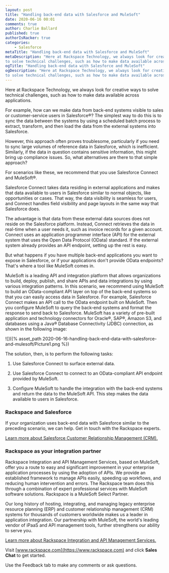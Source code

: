 ```yaml
---
layout: post
title: "Handling back-end data with Salesforce and MuleSoft"
date: 2020-06-16 00:01
comments: true
author: Charlie Ballard
published: true
authorIsRacker: true
categories:
    - Salesforce
metaTitle: "Handling back-end data with Salesforce and MuleSoft"
metaDescription: "Here at Rackspace Technology, we always look for creative ways
to solve technical challenges, such as how to make data available across applications."
ogTitle: "Handling back-end data with Salesforce and MuleSoft"
ogDescription: "Here at Rackspace Technology, we always look for creative ways
to solve technical challenges, such as how to make data available across applications."
---
```


Here at Rackspace Technology, we always look for creative ways to solve technical
challenges, such as how to make data available across applications.

<!-- more -->

For example, how can we make data from back-end systems visible to sales or
customer-service users in Salesforce&reg;? The simplest way to do this is to sync the
data between the systems by using a scheduled batch process to extract, transform,
and then load the data from the external systems into Salesforce.

However, this approach often proves troublesome, particularly if you need to sync
large volumes of reference data in Salesforce, which is inefficient. Similarly,
if the data in question contains sensitive information, this might bring up
compliance issues. So, what alternatives are there to that simple approach?

For scenarios like these, we recommend that you use Salesforce Connect and
MuleSoft&reg;.

Salesforce Connect takes data residing in external applications and makes that
data available to users in Salesforce similar to normal objects, like
opportunities or cases. That way, the data visibility is seamless for users,
and Connect handles field visibility and page layouts in the same way that
Salesforce does.

The advantage is that data from these external data sources does not reside on
the Salesforce platform. Instead, Connect retrieves the data in real-time when
a user needs it, such as invoice records for a given account. Connect uses an
application programmer interface (API) for the external system that uses the
Open Data Protocol (OData) standard. If the external system already provides an
API endpoint, setting up the rest is easy.

But what happens if you have multiple back-end applications you want to expose
in Salesforce, or if your applications don't provide OData endpoints? That's
where a tool like MuleSoft comes in.

MuleSoft is a leading API and integration platform that allows organizations to
build, deploy, publish, and share APIs and data integrations by using various
integration patterns. In this scenario, we recommend using MuleSoft to build an
OData-compliant API layer on top of the back-end systems so that you can easily
access data in Salesforce. For example, Salesforce Connect makes an API call to
the OData endpoint built on MuleSoft. Then you configure MuleSoft to query the
back-end systems and format the response to send back to Salesforce. MuleSoft
has a variety of pre-built application and technology connectors for Oracle&reg;,
SAP&reg;, Amazon S3, and databases using a Java&reg; Database Connectivity (JDBC)
connection, as shown in the following image:

![]({% asset_path 2020-06-16-handling-back-end-data-with-salesforce-and-mulesoft/Picture1.png %})

The solution, then, is to perform the following tasks:

1. Use Salesforce Connect to surface external data.

2. Use Salesforce Connect to connect to an OData-compliant API endpoint
   provided by MuleSoft.

3. Configure MuleSoft to handle the integration with the back-end systems and
   return the data to the MuleSoft API. This step makes the data available to
   users in Salesforce.

### Rackspace and Salesforce

If your organization uses back-end data with Salesforce similar to the preceding
scenario, we can help. Get in touch with the Rackspace experts.

<a class="cta teal" id="cta" href="https://www.rackspace.com/salesforce">Learn more about Salesforce Customer Relationship Management (CRM).</a>


### Rackspace as your integration partner

Rackspace Integration and API Management Services, based on MuleSoft, offer
you a route to easy and significant improvement in your enterprise application
processes by using the adoption of APIs. We provide an established framework to
manage APIs easily, speeding up workflows, and reducing human intervention and
errors. The Rackspace team does this through a combination of expert professional
services with MuleSoft software solutions. Rackspace is a MuleSoft Select Partner.

Our long history of hosting, integrating, and managing legacy enterprise resource
planning (ERP) and customer relationship management (CRM) systems for thousands
of customers worldwide makes us a leader in application integration. Our
partnership with MuleSoft, the world's leading vendor of iPaaS and API management
tools, further strengthens our ability to serve you.

<a class="cta purple" id="cta" href="https://www.rackspace.com/mulesoft">Learn more about Rackspace Integration and API Management Services.</a>

Visit [www.rackspace.com](https://www.rackspace.com) and click **Sales Chat**
to get started.

Use the Feedback tab to make any comments or ask questions.
